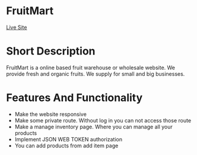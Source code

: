 # FruitMart

[Live Site]("")

# Short Description

FruitMart is a online based fruit warehouse or wholesale website. We provide fresh and organic fruits. We supply for small and big businesses.

# Features And Functionality

* Make the website responsive
* Make some private route. Without log in you can not access those route
* Make a manage inventory page. Where you can manage all your products
* Implement JSON WEB TOKEN authorization
* You can add products from add item page